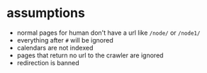 # assumptions
- normal pages for human don't have a url like `/node/` or `/node1/`
- everything after `#` will be ignored
- calendars are not indexed
- pages that return no url to the crawler are ignored
- redirection is banned
